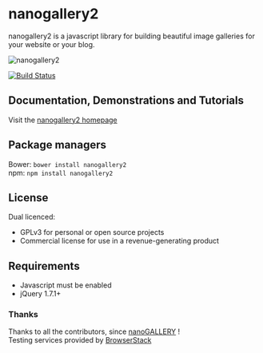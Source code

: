 
# nanogallery2  
  
  
nanogallery2 is a javascript library for building beautiful image galleries for your website or your blog.
  
<img src="http://nanogallery2.nanostudio.org/nanogallery2_logo.png" alt="nanogallery2"/>  
  
  
[![Build Status](https://travis-ci.org/nanostudio-org/nanogallery2.svg?branch=dev-gh-pages)](https://travis-ci.org/nanostudio-org/nanogallery2)
  
## Documentation, Demonstrations and Tutorials
Visit the [nanogallery2 homepage](http://nanogallery2.nanostudio.org)   

## Package managers

Bower: `bower install nanogallery2`  
npm: `npm install nanogallery2`

## License
Dual licenced:
- GPLv3 for personal or open source projects
- Commercial license for use in a revenue-generating product

## Requirements
* Javascript must be enabled
* jQuery 1.7.1+


### Thanks
Thanks to all the contributors, since [nanoGALLERY](http://nanogallery.brisbois.fr) !  
Testing services provided by [BrowserStack](https://www.browserstack.com/)   
